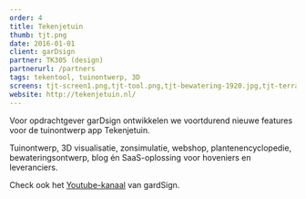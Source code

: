 ```yaml
---
order: 4
title: Tekenjetuin
thumb: tjt.png
date: 2016-01-01
client: garDsign
partner: TK305 (design)
partnerurl: /partners
tags: tekentool, tuinontwerp, 3D
screens: tjt-screen1.png,tjt-tool.png,tjt-bewatering-1920.jpg,tjt-terras-1920.jpg,tjt-tekening-zwembad.jpg
website: http://tekenjetuin.nl/
---
```

Voor opdrachtgever garDsign ontwikkelen we voortdurend nieuwe features voor de tuinontwerp app Tekenjetuin.

Tuinontwerp, 3D visualisatie, zonsimulatie, webshop, plantenencyclopedie, bewateringsontwerp, blog én SaaS-oplossing voor hoveniers en leveranciers.

Check ook het [Youtube-kanaal](https://www.youtube.com/watch?v=nYCUTbVWds8) van gardSign.
